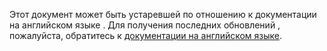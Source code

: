 Этот документ может быть устаревшей по отношению к документации на английском языке . Для получения последних обновлений , пожалуйста, обратитесь к <a href="/en">документации на английском языке</a>.
